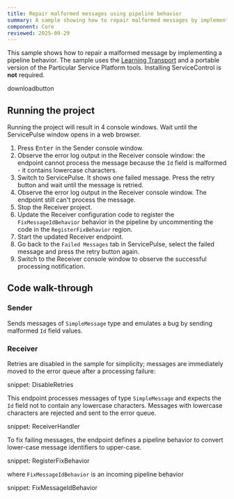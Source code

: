 ```yaml
---
title: Repair malformed messages using pipeline behavior
summary: A sample showing how to repair malformed messages by implementing a pipeline behavior
component: Core
reviewed: 2025-09-29
---
```


This sample shows how to repair a malformed message by implementing a pipeline behavior. The sample uses the [Learning Transport](/transports/learning/) and a portable version of the Particular Service Platform tools. Installing ServiceControl is **not** required.

downloadbutton

## Running the project

Running the project will result in 4 console windows. Wait until the ServicePulse window opens in a web browser.

 1. Press <kbd>Enter</kbd> in the Sender console window.
 2. Observe the error log output in the Receiver console window: the endpoint cannot process the message because the `Id` field is malformed - it contains lowercase characters.
 3. Switch to ServicePulse. It shows one failed message. Press the retry button and wait until the message is retried.
 4. Observe the error log output in the Receiver console window. The endpoint still can't process the message.
 5. Stop the Receiver project.
 6. Update the Receiver configuration code to register the `FixMessageIdBehavior` behavior in the pipeline by uncommenting the code in the `RegisterFixBehavior` region.
 7. Start the updated Receiver endpoint.
 8. Go back to the `Failed Messages` tab in ServicePulse, select the failed message and press the retry button again.
 9. Switch to the Receiver console window to observe the successful processing notification.

## Code walk-through

### Sender

Sends messages of `SimpleMessage` type and emulates a bug by sending malformed `Id` field values.

### Receiver

Retries are disabled in the sample for simplicity; messages are immediately moved to the error queue after a processing failure:

snippet: DisableRetries

This endpoint processes messages of type `SimpleMessage` and expects the `Id` field not to contain any lowercase characters. Messages with lowercase characters are rejected and sent to the error queue.

snippet: ReceiverHandler

To fix failing messages, the endpoint defines a pipeline behavior to convert lower-case message identifiers to upper-case.

snippet: RegisterFixBehavior

where `FixMessageIdBehavior` is an incoming pipeline behavior

snippet: FixMessageIdBehavior
